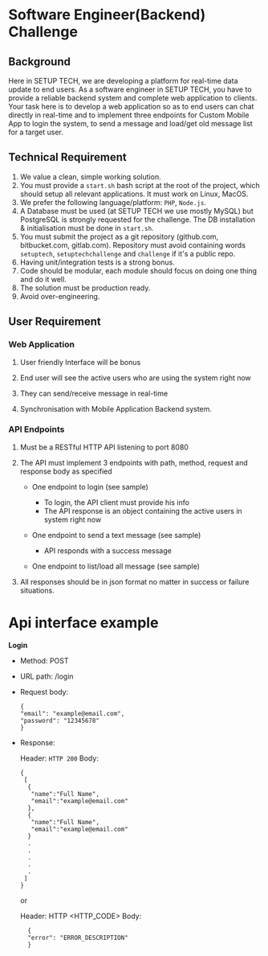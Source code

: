 #  Software Engineer(Backend) Challenge

## Background

Here in SETUP TECH, we are developing a platform for real-time data update to end users. As a software engineer in SETUP TECH, you have to provide a reliable backend system and complete web application to clients. Your task here is to develop a web application so as to end users can chat directly in real-time and to implement three endpoints for Custom Mobile App to login the system, to send a message and load/get old message list for a target user.

## Technical Requirement

1. We value a clean, simple working solution.
2. You must provide a `start.sh` bash script at the root of the project, which should setup all relevant applications. It must work on Linux, MacOS.
3. We prefer the following language/platform: `PHP`, `Node.js`.
4. A Database must be used (at SETUP TECH we use mostly MySQL) but PostgreSQL is strongly requested for the challenge. The DB installation & initialisation must be done in `start.sh`.
5. You must submit the project as a git repository (github.com, bitbucket.com, gitlab.com). Repository must avoid containing words `setuptech`, `setuptechchallenge` and `challenge` if it's a public repo.
6. Having unit/integration tests is a strong bonus.
7. Code should be modular, each module should focus on doing one thing and do it well.
8. The solution must be production ready.
9. Avoid over-engineering.

## User Requirement

###  Web Application 

1. User friendly Interface will be bonus

2. End user will see the active users who are using the system right now

3. They can send/receive message in real-time

4. Synchronisation with Mobile Application Backend system. 

### API Endpoints

1. Must be a RESTful HTTP API listening to port 8080

2. The API must implement 3 endpoints with path, method, request and response body as specified
  
   - One endpoint to login (see sample)
      * To login, the API client must provide his info
      * The API response is an object containing the active users in system right now
 
   - One endpoint to send a text message (see sample)

     * API responds with a success message

   - One endpoint to list/load all message (see sample)

3. All responses should be in json format no matter in success or failure situations.

# Api interface example

**Login**

* Method: POST

* URL path: /login

* Request body:
  
   ```
   {
  "email": "example@email.com",
  "password": "12345678"
   }
   ```


* Response:

  Header: `HTTP 200` Body:

  ```
  {
   [
    {
     "name":"Full Name",
     "email":"example@email.com"
    },
    {
     "name":"Full Name",
     "email":"example@email.com"
    }
    .
    .
    .
    .
    .
   ]
  }
  ```
  or

  Header: HTTP <HTTP_CODE> Body:

  ```
    {
    "error": "ERROR_DESCRIPTION"
    }
  ```
